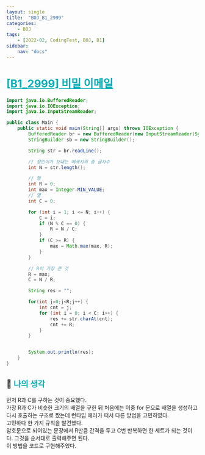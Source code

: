 ```yaml
---
layout: single
title:  "BOJ_B1_2999"
categories: 
    - BOJ
tags: 
    - [2022-02, CodingTest, BOJ, B1]
sidebar:
    nav: "docs"
---
```


# <b><a style="color:#00adb5" href="https://www.acmicpc.net/problem/2999" target=_blank>[B1_2999] 비밀 이메일</a></b>

```java
import java.io.BufferedReader;
import java.io.IOException;
import java.io.InputStreamReader;

public class Main {
    public static void main(String[] args) throws IOException {
        BufferedReader br = new BufferedReader(new InputStreamReader(System.in));
        StringBuilder sb = new StringBuilder();

        String str = br.readLine();

        // 정인이가 보내는 메세지의 총 글자수
        int N = str.length();

        // 행
        int R = 0;
        int max = Integer.MIN_VALUE;
        // 열
        int C = 0;

        for (int i = 1; i <= N; i++) {
            C = i;
            if (N % C == 0) {
                R = N / C;
            }
            if (C >= R) {
                max = Math.max(max, R);
            }
        }

        // R이 가장 큰 것
        R = max;
        C = N / R;

        String res = "";

        for(int j=0;j<R;j++) {
            int cnt = j;
            for (int i = 0; i < C; i++) {
                res += str.charAt(cnt);
                cnt += R;
            }
        }


        System.out.println(res);
    }
}
```


## 🤔 <b><a style="color:#00adb5">나의 생각</a></b>
먼저 R과 C를 구하는 것이 중요했다.<br>
가장 R과 C가 비슷한 크기의 배열을 구한 뒤 처음에는 이중 for 문으로 배열을 생성하고 다시 호출하는 구조로 짰는데 런타임 에러가 떠서 다른 방법을 고민하였다.<br>
고민하다 한 가지 규칙을 발견했다.<br>
암호문으로 되어있는 문장에서 R만큼 간격을 두고 C번 반복하면 한 세트가 되는 것이다. 그것을 순서대로 출력해주면 된다.<br>
이 방법을 코드로 구현해주었다.